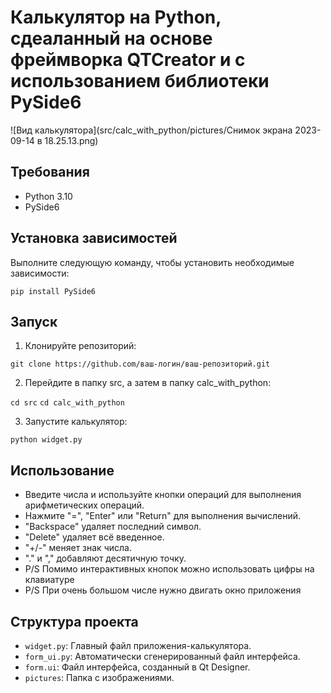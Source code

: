 # Калькулятор на Python, сдеаланный на основе фреймворка QTCreator и с использованием библиотеки PySide6

![Вид калькулятора](src/calc_with_python/pictures/Снимок экрана 2023-09-14 в 18.25.13.png)

## Требования

- Python 3.10
- PySide6

## Установка зависимостей

Выполните следующую команду, чтобы установить необходимые зависимости:

```pip install PySide6```

## Запуск

1. Клонируйте репозиторий:

```git clone https://github.com/ваш-логин/ваш-репозиторий.git```

2. Перейдите в папку src, а затем в папку calc_with_python:

```cd src```
```cd calc_with_python```

3. Запустите калькулятор:

```python widget.py```

## Использование

- Введите числа и используйте кнопки операций для выполнения арифметических операций.
- Нажмите "=", "Enter" или "Return" для выполнения вычислений.
- "Backspace" удаляет последний символ.
- "Delete" удаляет всё введенное.
- "+/-" меняет знак числа.
- "." и "," добавляют десятичную точку.
- P/S Помимо интерактивных кнопок можно использовать цифры на клавиатуре
- P/S При очень большом числе нужно двигать окно приложения

## Структура проекта

- `widget.py`: Главный файл приложения-калькулятора.
- `form_ui.py`: Автоматически сгенерированный файл интерфейса.
- `form.ui`: Файл интерфейса, созданный в Qt Designer.
- `pictures`: Папка с изображениями.
